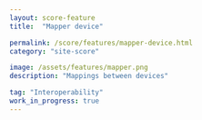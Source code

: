 ```yaml
---
layout: score-feature
title:  "Mapper device"

permalink: /score/features/mapper-device.html
category: "site-score"

image: /assets/features/mapper.png
description: "Mappings between devices"

tag: "Interoperability"
work_in_progress: true
---
```

